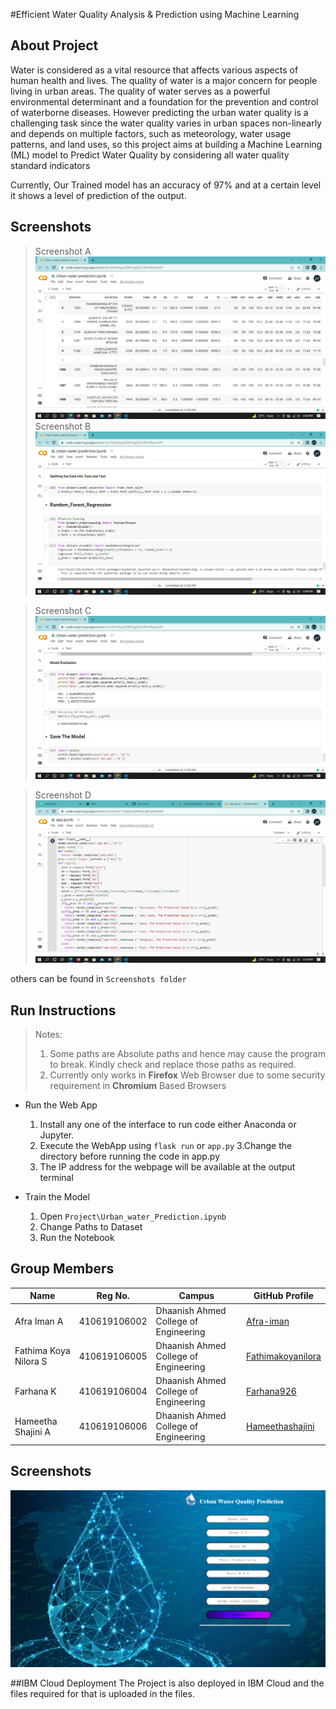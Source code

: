 #Efficient Water Quality Analysis & Prediction using Machine Learning


## About Project

Water is considered as a vital resource that affects various aspects of human health and lives. The quality of water is a major concern for people living in urban areas. The quality of water serves as a powerful environmental determinant and a foundation for the prevention and control of waterborne diseases. However predicting the urban water quality is a challenging task since the water quality varies in urban spaces non-linearly and depends on multiple factors, such as meteorology, water usage patterns, and land uses, so this project aims at building a Machine Learning (ML) model to Predict Water Quality by considering all water quality standard indicators

Currently, Our Trained model has an accuracy of 97% and at a certain level it shows a level of prediction of the output.

## Screenshots

> Screenshot A
![Output A](https://github.com/IBM-EPBL/IBM-Project-52085-1660989026/blob/main/Screenshots/Water_Quality_Index.png?raw=true "Water_Quality_Index")
> Screenshot B
![Output B](https://github.com/IBM-EPBL/IBM-Project-52085-1660989026/blob/main/Screenshots/RandomForest_Regression_Algorithm.png?raw=true "RandomForest_Regression_Algorithm")

> Screenshot C
![Output C](https://github.com/IBM-EPBL/IBM-Project-52085-1660989026/blob/main/Screenshots/Model_Evaluation.png?raw=true "Model_Evaluation")

> Screenshot D
![Output D](https://github.com/IBM-EPBL/IBM-Project-52085-1660989026/blob/main/Screenshots/Flask_App.png?raw=true "Flask_App")

others can be found in ```Screenshots folder```

## Run Instructions

> Notes:
> 1. Some paths are Absolute paths and hence may cause the program to break. Kindly check and replace those paths as required.
> 2. Currently only works in __Firefox__ Web Browser due to some security requirement in __Chromium__ Based Browsers

* Run the Web App
	1. Install any one of the interface to run code either Anaconda or Jupyter.
	2. Execute the WebApp using ```flask run``` or ```app.py```
	3.Change the directory before running the code in app.py
	4. The IP address for the webpage will be available at the output terminal

* Train the Model
	1. Open ```Project\Urban_water_Prediction.ipynb```
	2. Change Paths to Dataset
	3. Run the Notebook

## Group Members

| Name            | Reg No.    | Campus     | GitHub Profile                                    |
|-----------------|------------|------------|---------------------------------------------------|
| Afra Iman A     |410619106002| Dhaanish Ahmed College of Engineering| [Afra-iman](https://github.com/Afra-iman) |
| Fathima Koya Nilora S      |410619106005  | Dhaanish Ahmed College of Engineering | [Fathimakoyanilora](https://github.com/Fathimakoyanilora) |
| Farhana K   | 410619106004 | Dhaanish Ahmed College of Engineering | [Farhana926](https://github.com/Farhana926) |
| Hameetha Shajini A   | 410619106006 | Dhaanish Ahmed College of Engineering | [Hameethashajini](https://github.com/Hameethashajini) |


## Screenshots

![Webpage Screenshot](https://github.com/IBM-EPBL/IBM-Project-52085-1660989026/blob/main/Screenshots/Webpage_Preview.png?raw=true "Webpage_Preview")

##IBM Cloud Deployment
The Project is also deployed in IBM Cloud and the files required for that is uploaded in the files.

